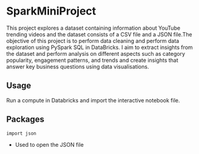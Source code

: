 # SparkMiniProject

This project explores a dataset containing information about YouTube trending videos and the dataset consists of a CSV file and a JSON file.The objective of this project is to perform data cleaning and perform data exploration using PySpark SQL in DataBricks. I aim to extract insights from the dataset and perform analysis on different aspects such as category popularity, engagement patterns, and trends and create insights that answer key business questions using data visualisations.

## Usage

Run a compute in Databricks and import the interactive notebook file.

## Packages
```
import json
```
- Used to open the JSON file

  
